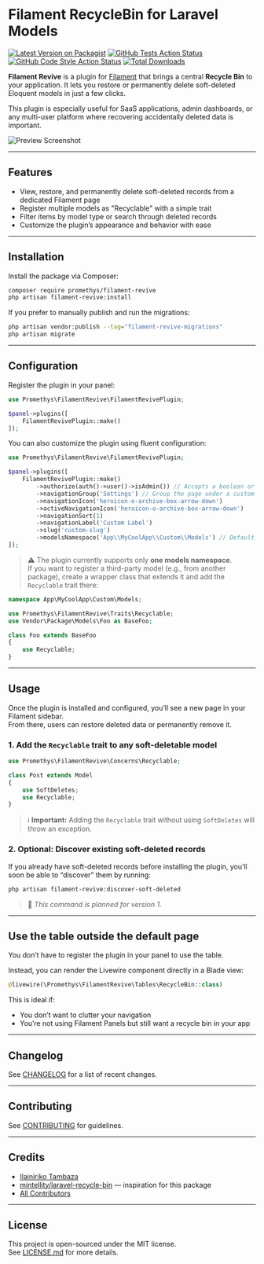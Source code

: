 <!-- ![calendar Banner](https://github.com/Promethys/filament-revive/tree/main/resources/imgs/banner.jpg) -->

# Filament RecycleBin for Laravel Models

[![Latest Version on Packagist](https://img.shields.io/packagist/v/mango/filament-revive.svg?style=flat-square)](https://packagist.org/packages/promethys/filament-revive)
[![GitHub Tests Action Status](https://img.shields.io/github/actions/workflow/status/mango/filament-revive/run-tests.yml?branch=main&label=tests&style=flat-square)](https://github.com/mango/filament-revive/actions?query=workflow%3Arun-tests+branch%3Amain)
[![GitHub Code Style Action Status](https://img.shields.io/github/actions/workflow/status/mango/filament-revive/fix-php-code-styling.yml?branch=main&label=code%20style&style=flat-square)](https://github.com/mango/filament-revive/actions?query=workflow%3A"Fix+PHP+code+styling"+branch%3Amain)
[![Total Downloads](https://img.shields.io/packagist/dt/mango/filament-revive.svg?style=flat-square)](https://packagist.org/packages/promethys/filament-revive)

**Filament Revive** is a plugin for [Filament](https://filamentphp.com) that brings a central **Recycle Bin** to your application. It lets you restore or permanently delete soft-deleted Eloquent models in just a few clicks.

This plugin is especially useful for SaaS applications, admin dashboards, or any multi-user platform where recovering accidentally deleted data is important.

![Preview Screenshot](https://github.com/Promethys/filament-revive/tree/main/resources/imgs/preview.png)
<!-- ![Preview Video](https://github.com/Promethys/filament-revive/tree/main/resources/imgs/video-preview.mp4) -->

---

## Features

- View, restore, and permanently delete soft-deleted records from a dedicated Filament page
- Register multiple models as "Recyclable" with a simple trait
- Filter items by model type or search through deleted records
- Customize the plugin’s appearance and behavior with ease

---

## Installation

Install the package via Composer:

```bash
composer require promethys/filament-revive
php artisan filament-revive:install
```

If you prefer to manually publish and run the migrations:

```bash
php artisan vendor:publish --tag="filament-revive-migrations"
php artisan migrate
```

---

## Configuration

Register the plugin in your panel:

```php
use Promethys\FilamentRevive\FilamentRevivePlugin;

$panel->plugins([
    FilamentRevivePlugin::make()
]);
```

You can also customize the plugin using fluent configuration:

```php
use Promethys\FilamentRevive\FilamentRevivePlugin;

$panel->plugins([
    FilamentRevivePlugin::make()
        ->authorize(auth()->user()->isAdmin()) // Accepts a boolean or Closure to control access
        ->navigationGroup('Settings') // Group the page under a custom sidebar section
        ->navigationIcon('heroicon-o-archive-box-arrow-down')
        ->activeNavigationIcon('heroicon-o-archive-box-arrow-down')
        ->navigationSort(1)
        ->navigationLabel('Custom Label')
        ->slug('custom-slug')
        ->modelsNamespace('App\\MyCoolApp\\Custom\\Models') // Default is App\\Models
]);
```

> ⚠️ The plugin currently supports only **one models namespace**.  
> If you want to register a third-party model (e.g., from another package), create a wrapper class that extends it and add the `Recyclable` trait there:

```php
namespace App\MyCoolApp\Custom\Models;

use Promethys\FilamentRevive\Traits\Recyclable;
use Vendor\Package\Models\Foo as BaseFoo;

class Foo extends BaseFoo
{
    use Recyclable;
}
```

---

## Usage

Once the plugin is installed and configured, you’ll see a new page in your Filament sidebar.  
From there, users can restore deleted data or permanently remove it.

### 1. Add the `Recyclable` trait to any soft-deletable model

```php
use Promethys\FilamentRevive\Concerns\Recyclable;

class Post extends Model
{
    use SoftDeletes;
    use Recyclable;
}
```

> ℹ️ **Important:** Adding the `Recyclable` trait without using `SoftDeletes` will throw an exception.

### 2. Optional: Discover existing soft-deleted records

If you already have soft-deleted records before installing the plugin, you’ll soon be able to “discover” them by running:

```bash
php artisan filament-revive:discover-soft-deleted
```

> 🧪 *This command is planned for version 1.*

---

## Use the table outside the default page

You don’t have to register the plugin in your panel to use the table.

Instead, you can render the Livewire component directly in a Blade view:

```php
@livewire(\Promethys\FilamentRevive\Tables\RecycleBin::class)
```

This is ideal if:
- You don’t want to clutter your navigation
- You’re not using Filament Panels but still want a recycle bin in your app

---

## Changelog

See [CHANGELOG](CHANGELOG.md) for a list of recent changes.

---

## Contributing

See [CONTRIBUTING](.github/CONTRIBUTING.md) for guidelines.

---

## Credits

- [Ilainiriko Tambaza](https://github.com/Promethys)
- [mintellity/laravel-recycle-bin](https://github.com/mintellity/laravel-recycle-bin) — inspiration for this package
- [All Contributors](../../contributors)

---

## License

This project is open-sourced under the MIT license.  
See [LICENSE.md](LICENSE.md) for more details.
